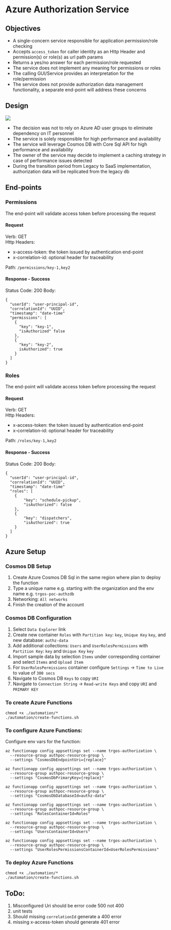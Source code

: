 # Azure Authorization Service

## Objectives

* A single-concern service responsible for application permission/role checking
* Accepts `access_token` for caller identity as an Http Header and permission(s) or role(s) as url path params
* Returns a yes/no answer for each permission/role requested
* The service does not implement any meaning for permissions or roles
* The calling GUI/Service provides an interpretation for the role/permission
* The service does not provide authorization data management functionality, a separate end-point will address these concerns

## Design

![](./media/AuthZ.jpg)

* The decision was not to rely on Azure AD user groups to eliminate dependency on IT personnel
* The service is solely responsible for high performance and availability
* The service will leverage Cosmos DB with Core Sql API for high performance and availability
* The owner of the service may decide to implement a caching strategy in case of performance issues detected
* During the transition period from Legacy to SaaS implementation, authorization data will be replicated from the legacy db

## End-points

### Permissions

The end-point will validate access token before processing the request

#### Request

Verb: GET  
Http Headers: 
* x-access-token: the token issued by authentication end-point
* x-correlation-id: optional header for traceability

Path: `/permissions/key-1,key2`

#### Response - Success

Status Code: 200
Body:
```
{
  "userId": "user-principal-id",
  "correlationId": "UUID",
  "timestamp": "date-time"
  "permissions": [
    { 
      "key": "key-1",
      "isAuthorized" false
    },
    { 
      "key": "key-2",
      isAuthorized": true 
    }
  ]
}
```

### Roles

The end-point will validate access token before processing the request

#### Request

Verb: GET  
Http Headers: 
* x-access-token: the token issued by authentication end-point
* x-correlation-id: optional header for traceability

Path: `/roles/key-1,key2`

#### Response - Success

Status Code: 200
Body:
```
{
  "userId": "user-principal-id",
  "correlationId": "UUID",
  "timestamp": "date-time"
  "roles": [
    {
        "key": "schedule-pickup",
        "isAuthorized": false
    },
    {
        "key": "dispatchers",
        "isAuthorized": true
    }
  ]
}
```

## Azure Setup

### Cosmos DB Setup

1. Create Azure Cosmos DB Sql in the same region where plan to deploy the function
1. Type a unique name e.g. starting with the organization and the env name e.g. `trgos-poc-authzdb`
1. Networking: `All networks`
1. Finish the creation of the account

### Cosmos DB Configuration

1. Select `Data Explorer` link
1. Create new container `Roles` with `Partition key`: `key`,  `Unique Key` `key`, and new database: `authz-data`
1. Add additional collections: `Users` and `UserRolesPermissions` with `Partition Key`: `key` and `Unique Key` `key`
1. Import sample data by selection `Items` under corresponding container and select `Items` and `Upload Item`
1. For `UserRolesPermissions` container configure `Settings` -> `Time to Live` to value of `300 secs`
1. Navigate to Cosmos DB `Keys` to copy `URI`
1. Navigate to `Connection String` -> `Read-write Keys` and copy `URI` and `PRIMARY KEY` 

### To create Azure Functions

```
chmod +x ./automation/*
./automation/create-functions.sh
```

### To configure Azure Functions:

Configure env vars for the function:
```
az functionapp config appsettings set --name trgos-authorization \
  --resource-group authpoc-resource-group \
  --settings "CosmosDbEndpointUri={replace}"

az functionapp config appsettings set --name trgos-authorization \
  --resource-group authpoc-resource-group \
  --settings "CosmosDbPrimaryKey={replace}"

az functionapp config appsettings set --name trgos-authorization \
  --resource-group authpoc-resource-group \
  --settings "CosmosDbDatabaseId=authz-data"

az functionapp config appsettings set --name trgos-authorization \
  --resource-group authpoc-resource-group \
  --settings "RolesContainerId=Roles"

az functionapp config appsettings set --name trgos-authorization \
  --resource-group authpoc-resource-group \
  --settings "UsersContainerId=Users"

az functionapp config appsettings set --name trgos-authorization \
  --resource-group authpoc-resource-group \
  --settings "UserRolesPermissionsContainerId=UserRolesPermissions"
```

### To deploy Azure Functions

```
chmod +x ./automation/*
./automation/create-functions.sh
```


## ToDo:

1. Misconfigured Uri should be error code 500 not 400
1. unit tests
1. Should missing `correlationId` generate a 400 error
1. missing x-access-token should generate 401 error